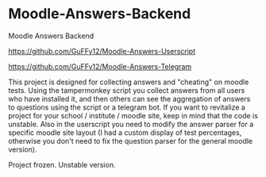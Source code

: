 # Moodle-Answers-Backend

Moodle Answers Backend

https://github.com/GuFFy12/Moodle-Answers-Userscript

https://github.com/GuFFy12/Moodle-Answers-Telegram

This project is designed for collecting answers and "cheating" on moodle tests. Using the tampermonkey script you collect answers from all users who have installed it, and then others can see the aggregation of answers to questions using the script or a telegram bot. If you want to revitalize a project for your school / institute / moodle site, keep in mind that the code is unstable. Also in the userscript you need to modify the answer parser for a specific moodle site layout (I had a custom display of test percentages, otherwise you don't need to fix the question parser for the general moodle version).

Project frozen. Unstable version.
